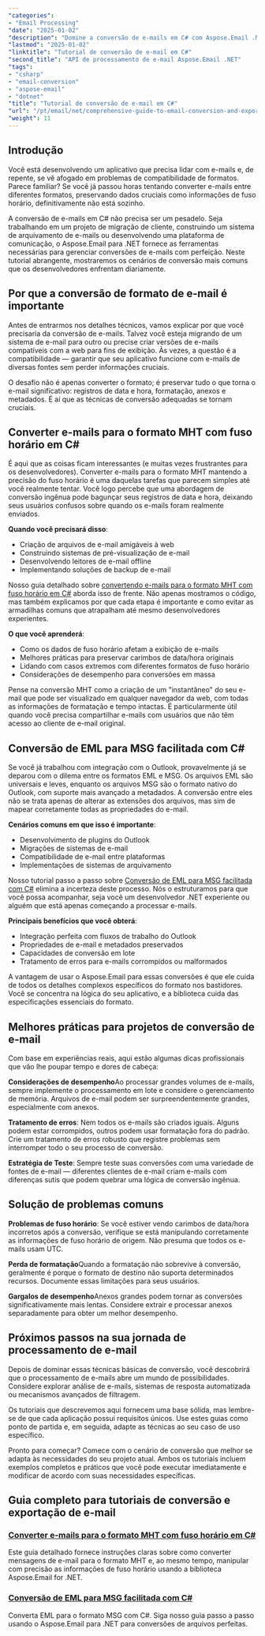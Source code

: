 ```yaml
---
"categories":
- "Email Processing"
"date": "2025-01-02"
"description": "Domine a conversão de e-mails em C# com Aspose.Email .NET. Aprenda a conversão de MHT e EML para MSG com tratamento de fuso horário. Tutorial passo a passo para desenvolvedores."
"lastmod": "2025-01-02"
"linktitle": "Tutorial de conversão de e-mail em C#"
"second_title": "API de processamento de e-mail Aspose.Email .NET"
"tags":
- "csharp"
- "email-conversion"
- "aspose-email"
- "dotnet"
"title": "Tutorial de conversão de e-mail em C#"
"url": "/pt/email/net/comprehensive-guide-to-email-conversion-and-export/"
"weight": 11
---
```


## Introdução

Você está desenvolvendo um aplicativo que precisa lidar com e-mails e, de repente, se vê afogado em problemas de compatibilidade de formatos. Parece familiar? Se você já passou horas tentando converter e-mails entre diferentes formatos, preservando dados cruciais como informações de fuso horário, definitivamente não está sozinho.

A conversão de e-mails em C# não precisa ser um pesadelo. Seja trabalhando em um projeto de migração de cliente, construindo um sistema de arquivamento de e-mails ou desenvolvendo uma plataforma de comunicação, o Aspose.Email para .NET fornece as ferramentas necessárias para gerenciar conversões de e-mails com perfeição. Neste tutorial abrangente, mostraremos os cenários de conversão mais comuns que os desenvolvedores enfrentam diariamente.

## Por que a conversão de formato de e-mail é importante

Antes de entrarmos nos detalhes técnicos, vamos explicar por que você precisaria da conversão de e-mails. Talvez você esteja migrando de um sistema de e-mail para outro ou precise criar versões de e-mails compatíveis com a web para fins de exibição. Às vezes, a questão é a compatibilidade — garantir que seu aplicativo funcione com e-mails de diversas fontes sem perder informações cruciais.

O desafio não é apenas converter o formato; é preservar tudo o que torna o e-mail significativo: registros de data e hora, formatação, anexos e metadados. É aí que as técnicas de conversão adequadas se tornam cruciais.

## Converter e-mails para o formato MHT com fuso horário em C#

É aqui que as coisas ficam interessantes (e muitas vezes frustrantes para os desenvolvedores). Converter e-mails para o formato MHT mantendo a precisão do fuso horário é uma daquelas tarefas que parecem simples até você realmente tentar. Você logo percebe que uma abordagem de conversão ingênua pode bagunçar seus registros de data e hora, deixando seus usuários confusos sobre quando os e-mails foram realmente enviados.

**Quando você precisará disso**: 
- Criação de arquivos de e-mail amigáveis à web
- Construindo sistemas de pré-visualização de e-mail
- Desenvolvendo leitores de e-mail offline
- Implementando soluções de backup de e-mail

Nosso guia detalhado sobre [convertendo e-mails para o formato MHT com fuso horário em C#](./convert-emails-to-mht-format-with-timezone-in-csharp/) aborda isso de frente. Não apenas mostramos o código, mas também explicamos por que cada etapa é importante e como evitar as armadilhas comuns que atrapalham até mesmo desenvolvedores experientes.

**O que você aprenderá**:
- Como os dados de fuso horário afetam a exibição de e-mails
- Melhores práticas para preservar carimbos de data/hora originais
- Lidando com casos extremos com diferentes formatos de fuso horário
- Considerações de desempenho para conversões em massa

Pense na conversão MHT como a criação de um "instantâneo" do seu e-mail que pode ser visualizado em qualquer navegador da web, com todas as informações de formatação e tempo intactas. É particularmente útil quando você precisa compartilhar e-mails com usuários que não têm acesso ao cliente de e-mail original.

## Conversão de EML para MSG facilitada com C#

Se você já trabalhou com integração com o Outlook, provavelmente já se deparou com o dilema entre os formatos EML e MSG. Os arquivos EML são universais e leves, enquanto os arquivos MSG são o formato nativo do Outlook, com suporte mais avançado a metadados. A conversão entre eles não se trata apenas de alterar as extensões dos arquivos, mas sim de mapear corretamente todas as propriedades do e-mail.

**Cenários comuns em que isso é importante**:
- Desenvolvimento de plugins do Outlook
- Migrações de sistemas de e-mail
- Compatibilidade de e-mail entre plataformas
- Implementações de sistemas de arquivamento

Nosso tutorial passo a passo sobre [Conversão de EML para MSG facilitada com C#](./eml-to-msg-convert-made-easy-using-csharp/) elimina a incerteza deste processo. Nós o estruturamos para que você possa acompanhar, seja você um desenvolvedor .NET experiente ou alguém que está apenas começando a processar e-mails.

**Principais benefícios que você obterá**:
- Integração perfeita com fluxos de trabalho do Outlook
- Propriedades de e-mail e metadados preservados
- Capacidades de conversão em lote
- Tratamento de erros para e-mails corrompidos ou malformados

A vantagem de usar o Aspose.Email para essas conversões é que ele cuida de todos os detalhes complexos específicos do formato nos bastidores. Você se concentra na lógica do seu aplicativo, e a biblioteca cuida das especificações essenciais do formato.

## Melhores práticas para projetos de conversão de e-mail

Com base em experiências reais, aqui estão algumas dicas profissionais que vão lhe poupar tempo e dores de cabeça:

**Considerações de desempenho**Ao processar grandes volumes de e-mails, sempre implemente o processamento em lote e considere o gerenciamento de memória. Arquivos de e-mail podem ser surpreendentemente grandes, especialmente com anexos.

**Tratamento de erros**: Nem todos os e-mails são criados iguais. Alguns podem estar corrompidos, outros podem usar formatação fora do padrão. Crie um tratamento de erros robusto que registre problemas sem interromper todo o seu processo de conversão.

**Estratégia de Teste**: Sempre teste suas conversões com uma variedade de fontes de e-mail — diferentes clientes de e-mail criam e-mails com diferenças sutis que podem quebrar uma lógica de conversão ingênua.

## Solução de problemas comuns

**Problemas de fuso horário**: Se você estiver vendo carimbos de data/hora incorretos após a conversão, verifique se está manipulando corretamente as informações de fuso horário de origem. Não presuma que todos os e-mails usam UTC.

**Perda de formatação**Quando a formatação não sobrevive à conversão, geralmente é porque o formato de destino não suporta determinados recursos. Documente essas limitações para seus usuários.

**Gargalos de desempenho**Anexos grandes podem tornar as conversões significativamente mais lentas. Considere extrair e processar anexos separadamente para obter um melhor desempenho.

## Próximos passos na sua jornada de processamento de e-mail

Depois de dominar essas técnicas básicas de conversão, você descobrirá que o processamento de e-mails abre um mundo de possibilidades. Considere explorar análise de e-mails, sistemas de resposta automatizada ou mecanismos avançados de filtragem.

Os tutoriais que descrevemos aqui fornecem uma base sólida, mas lembre-se de que cada aplicação possui requisitos únicos. Use estes guias como ponto de partida e, em seguida, adapte as técnicas ao seu caso de uso específico.

Pronto para começar? Comece com o cenário de conversão que melhor se adapta às necessidades do seu projeto atual. Ambos os tutoriais incluem exemplos completos e práticos que você pode executar imediatamente e modificar de acordo com suas necessidades específicas.

## Guia completo para tutoriais de conversão e exportação de e-mail
### [Converter e-mails para o formato MHT com fuso horário em C#](./convert-emails-to-mht-format-with-timezone-in-csharp/)
Este guia detalhado fornece instruções claras sobre como converter mensagens de e-mail para o formato MHT e, ao mesmo tempo, manipular com precisão as informações de fuso horário usando a biblioteca Aspose.Email for .NET.
### [Conversão de EML para MSG facilitada com C#](./eml-to-msg-convert-made-easy-using-csharp/)
Converta EML para o formato MSG com C#. Siga nosso guia passo a passo usando o Aspose.Email para .NET para conversões de arquivos perfeitas.